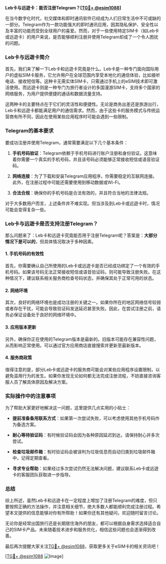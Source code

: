 **Leb卡与远遊卡：能否注册Telegram？[[TG💪+ @esim1088](https://t.me/s/esim1088)]**

在当今数字化时代，社交媒体和即时通讯软件已经成为人们日常生活中不可或缺的一部分。Telegram作为一款功能强大的即时通讯应用，因其隐私保护、安全性以及丰富的功能而受到全球用户的喜爱。然而，对于一些使用特定SIM卡（如Leb卡或远遊卡）的用户来说，是否能够顺利注册并使用Telegram却成了一个令人困扰的问题。

### Leb卡与远遊卡简介

首先，我们来了解一下Leb卡和远遊卡究竟是什么。Leb卡是一种专门面向国际用户的虚拟SIM卡服务，它允许用户在全球范围内享受本地化的通信体验，比如接听电话、接收短信等。这种卡无需实体SIM卡，只需通过手机上的eSIM技术即可激活使用。而远遊卡则是一种专门为旅行者设计的多国漫游SIM卡，支持多个国家的网络服务，为用户提供便捷的通话和数据流量支持。

这两种卡的主要特点在于它们的灵活性和便捷性。无论是商务出差还是旅游出行，Leb卡和远遊卡都能满足用户的通信需求。然而，由于这些卡的服务模式与传统运营商有所不同，因此在使用某些应用程序时可能会遇到一些限制。

### Telegram的基本要求

要成功注册并使用Telegram，通常需要满足以下几个基本条件：

1. **手机号码验证**：Telegram依赖于手机号码进行账户注册和身份验证。这意味着你需要一个真实的手机号码，并且该号码必须能够正常接收短信或语音验证码。
   
2. **网络连接**：为了下载和安装Telegram应用程序，你需要稳定的互联网连接。此外，在注册过程中可能还需要使用到移动数据或Wi-Fi。

3. **合法合规**：确保你的手机号码是合法有效的，并且符合当地的法律法规。

对于大多数用户而言，上述条件并不难实现。但当涉及到Leb卡或远遊卡时，情况可能会变得复杂一些。

### Leb卡与远遊卡是否支持注册Telegram？

那么问题来了：Leb卡和远遊卡究竟能否用于注册Telegram呢？答案是：**大部分情况下是可以的**，但具体情况取决于多种因素。

#### 1. 手机号码的有效性
首先，你需要确认自己所使用的Leb卡或远遊卡是否已经成功绑定了一个有效的手机号码。如果该号码无法正常接收短信或语音验证码，则可能导致注册失败。在这种情况下，建议联系相关服务商检查号码状态，并确保其处于正常可用的状态。

#### 2. 网络环境
其次，良好的网络环境也是成功注册的关键之一。如果你所在的地区网络信号较弱或者存在干扰，可能会导致验证码发送延迟甚至失败。因此，在尝试注册之前，请务必保证设备处于良好的网络环境中。

#### 3. 应用版本更新
另外，确保你正在使用的Telegram版本是最新的。旧版本可能存在兼容性问题，从而影响正常使用。可以通过官方应用商店直接搜索并更新至最新版本。

#### 4. 服务商政策
值得注意的是，部分Leb卡或远遊卡的服务商可能会对某些应用程序设置限制，以避免滥用行为的发生。如果你发现无论如何都无法完成注册流程，不妨直接咨询客服人员了解具体原因及解决方案。

### 实际操作中的注意事项

为了帮助大家更好地解决这一问题，这里提供几点实用的小贴士：

- **提前准备备用联系方式**：如果第一次尝试失败，可以考虑使用其他手机号码作为备选方案。
  
- **耐心等待验证码**：有时候验证码会因为各种原因延迟到达，请保持耐心并多次尝试。
  
- **检查垃圾邮件箱**：有时验证码会被误判为垃圾信息而自动归类到垃圾邮件箱中，记得定期查看。
  
- **寻求专业帮助**：如果经过多次尝试仍然无法解决问题，建议联系Leb卡或远遊卡的客服团队获取进一步指导。

### 总结

综上所述，虽然Leb卡和远遊卡在一定程度上增加了注册Telegram的难度，但只要按照正确的方法操作，并注意相关细节，绝大多数人都能顺利完成注册过程。希望本文提供的信息能够对你有所帮助！如果你还有其他疑问，欢迎随时留言讨论。

无论你是经常出国旅行还是长期居住海外的朋友，都可以根据自身需求选择适合自己的SIM卡产品。未来随着技术进步和服务优化，相信这些问题也会逐渐得到改善。

最后再次提醒大家关注[TG💪+ @esim1088](https://t.me/s/esim1088)，获取更多关于eSIM卡的相关资讯吧！

[[TG💪+ @esim1088](https://t.me/s/esim1088) ![Image](https://i.postimg.cc/4NQfJmqS/Snipaste-2025-05-13-00-14-12.png)]